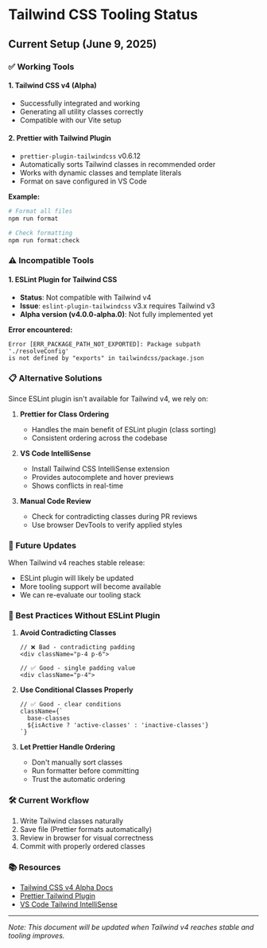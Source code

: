 # Tailwind CSS Tooling Status

## Current Setup (June 9, 2025)

### ✅ Working Tools

#### 1. **Tailwind CSS v4 (Alpha)**

- Successfully integrated and working
- Generating all utility classes correctly
- Compatible with our Vite setup

#### 2. **Prettier with Tailwind Plugin**

- `prettier-plugin-tailwindcss` v0.6.12
- Automatically sorts Tailwind classes in recommended order
- Works with dynamic classes and template literals
- Format on save configured in VS Code

**Example:**

```bash
# Format all files
npm run format

# Check formatting
npm run format:check
```

### ⚠️ Incompatible Tools

#### 1. **ESLint Plugin for Tailwind CSS**

- **Status**: Not compatible with Tailwind v4
- **Issue**: `eslint-plugin-tailwindcss` v3.x requires Tailwind v3
- **Alpha version (v4.0.0-alpha.0)**: Not fully implemented yet

**Error encountered:**

```
Error [ERR_PACKAGE_PATH_NOT_EXPORTED]: Package subpath './resolveConfig'
is not defined by "exports" in tailwindcss/package.json
```

### 📋 Alternative Solutions

Since ESLint plugin isn't available for Tailwind v4, we rely on:

1. **Prettier for Class Ordering**
   - Handles the main benefit of ESLint plugin (class sorting)
   - Consistent ordering across the codebase

2. **VS Code IntelliSense**
   - Install Tailwind CSS IntelliSense extension
   - Provides autocomplete and hover previews
   - Shows conflicts in real-time

3. **Manual Code Review**
   - Check for contradicting classes during PR reviews
   - Use browser DevTools to verify applied styles

### 🔮 Future Updates

When Tailwind v4 reaches stable release:

- ESLint plugin will likely be updated
- More tooling support will become available
- We can re-evaluate our tooling stack

### 📝 Best Practices Without ESLint Plugin

1. **Avoid Contradicting Classes**

   ```tsx
   // ❌ Bad - contradicting padding
   <div className="p-4 p-6">

   // ✅ Good - single padding value
   <div className="p-4">
   ```

2. **Use Conditional Classes Properly**

   ```tsx
   // ✅ Good - clear conditions
   className={`
     base-classes
     ${isActive ? 'active-classes' : 'inactive-classes'}
   `}
   ```

3. **Let Prettier Handle Ordering**
   - Don't manually sort classes
   - Run formatter before committing
   - Trust the automatic ordering

### 🛠️ Current Workflow

1. Write Tailwind classes naturally
2. Save file (Prettier formats automatically)
3. Review in browser for visual correctness
4. Commit with properly ordered classes

### 📚 Resources

- [Tailwind CSS v4 Alpha Docs](https://tailwindcss.com/docs/v4-alpha)
- [Prettier Tailwind Plugin](https://github.com/tailwindlabs/prettier-plugin-tailwindcss)
- [VS Code Tailwind IntelliSense](https://marketplace.visualstudio.com/items?itemName=bradlc.vscode-tailwindcss)

---

_Note: This document will be updated when Tailwind v4 reaches stable and tooling improves._
